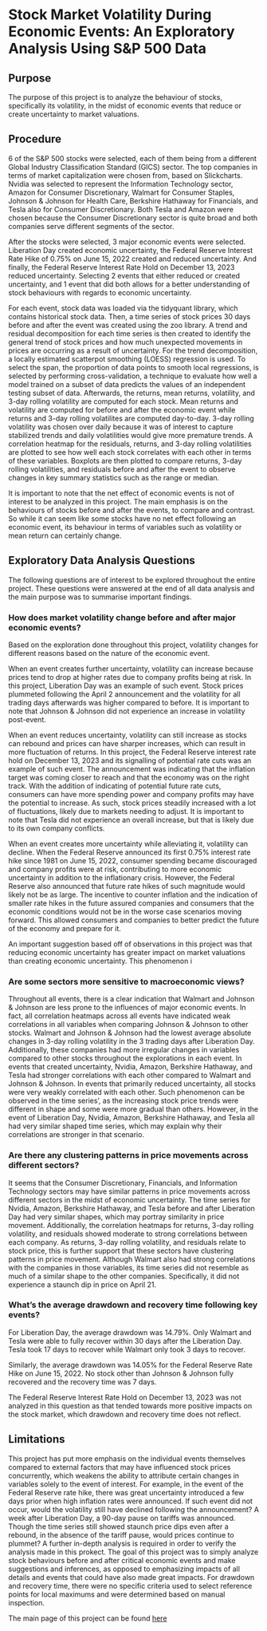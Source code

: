# Stock Market Volatility During Economic Events: An Exploratory Analysis Using S&P 500 Data

## Purpose

The purpose of this project is to analyze the behaviour of stocks, specifically its volatility, in the midst of economic events that reduce or create uncertainty to market valuations.

## Procedure

6 of the S&P 500 stocks were selected, each of them being from a different Global Industry Classification Standard (GICS) sector. The top companies in terms of market capitalization were chosen from, based on Slickcharts. Nvidia was selected to represent the Information Technology sector, Amazon for Consumer Discretionary, Walmart for Consumer Staples, Johnson & Johnson for Health Care, Berkshire Hathaway for Financials, and Tesla also for Consumer Discretionary. Both Tesla and Amazon were chosen because the Consumer Discretionary sector is quite broad and both companies serve different segments of the sector.

After the stocks were selected, 3 major economic events were selected. Liberation Day created economic uncertainty, the Federal Reserve Interest Rate Hike of 0.75% on June 15, 2022 created and reduced uncertainty. And finally, the Federal Reserve Interest Rate Hold on December 13, 2023 reduced uncertainty. Selecting 2 events that either reduced or created uncertainty, and 1 event that did both allows for a better understanding of stock behaviours with regards to economic uncertainty.

For each event, stock data was loaded via the tidyquant library, which contains historical stock data. Then, a time series of stock prices 30 days before and after the event was created using the zoo library. A trend and residual decomposition for each time series is then created to identify the general trend of stock prices and how much unexpected movements in prices are occurring as a result of uncertainty. For the trend decomposition, a locally estimated scatterpot smoothing (LOESS) regression is used. To select the span, the proportion of data points to smooth local regressions, is selected by performing cross-validation, a technique to evaluate how well a model trained on a subset of data predicts the values of an independent testing subset of data. Afterwards, the returns, mean returns, volatility, and 3-day rolling volatility are computed for each stock. Mean returns and volatility are computed for before and after the economic event while returns and 3-day rolling volatilites are computed day-to-day. 3-day rolling volatility was chosen over daily because it was of interest to capture stabilized trends and daily volatilities would give more premature trends. A correlation heatmap for the residuals, returns, and 3-day rolling volatilities are plotted to see how well each stock correlates with each other in terms of these variables. Boxplots are then plotted to compare returns, 3-day rolling volatilities, and residuals before and after the event to observe changes in key summary statistics such as the range or median.

It is important to note that the net effect of economic events is not of interest to be analyzed in this project. The main emphasis is on the behaviours of stocks before and after the events, to compare and contrast. So while it can seem like some stocks have no net effect following an economic event, its behaviour in terms of variables such as volatility or mean return can certainly change.

## Exploratory Data Analysis Questions

The following questions are of interest to be explored throughout the entire project. These questions were answered at the end of all data analysis and the main purpose was to summarise important findings.

### How does market volatility change before and after major economic events?

Based on the exploration done throughout this project, volatility changes for different reasons based on the nature of the economic event.

When an event creates further uncertainty, volatility can increase because prices tend to drop at higher rates due to company profits being at risk. In this project, Liberation Day was an example of such event. Stock prices plummeted following the April 2 announcement and the volatility for all trading days afterwards was higher compared to before. It is important to note that Johnson & Johnson did not experience an increase in volatility post-event.

When an event reduces uncertainty, volatility can still increase as stocks can rebound and prices can have sharper increases, which can result in more fluctuation of returns. In this project, the Federal Reserve interest rate hold on December 13, 2023 and its signalling of potential rate cuts was an example of such event. The announcement was indicating that the inflation target was coming closer to reach and that the economy was on the right track. With the addition of indicating of potential future rate cuts, consumers can have more spending power and company profits may have the potential to increase. As such, stock prices steadily increased with a lot of fluctuations, likely due to markets needing to adjust. It is important to note that Tesla did not experience an overall increase, but that is likely due to its own company conflicts.

When an event creates more uncertainty while alleviating it, volatility can decline. When the Federal Reserve announced its first 0.75% interest rate hike since 1981 on June 15, 2022, consumer spending became discouraged and company profits were at risk, contributing to more economic uncertainty in addition to the inflationary crisis. However, the Federal Reserve also announced that future rate hikes of such magnitude would likely not be as large. The incentive to counter inflation and the indication of smaller rate hikes in the future assured companies and consumers that the economic conditions would not be in the worse case scenarios moving forward. This allowed consumers and companies to better predict the future of the economy and prepare for it.

An important suggestion based off of observations in this project was that reducing economic uncertainty has greater impact on market valuations than creating economic uncertainty. This phenomenon i

### Are some sectors more sensitive to macroeconomic views?

Throughout all events, there is a clear indication that Walmart and Johnson & Johnson are less prone to the influences of major economic events. In fact, all correlation heatmaps across all events have indicated weak correlations in all variables when comparing Johnson & Johnson to other stocks. Walmart and Johnson & Johnson had the lowest average absolute changes in 3-day rolling volatility in the 3 trading days after Liberation Day. Additionally, these companies had more irregular changes in variables compared to other stocks throughout the explorations in each event. In events that created uncertainty, Nvidia, Amazon, Berkshire Hathaway, and Tesla had stronger correlations with each other compared to Walmart and Johnson & Johnson. In events that primarily reduced uncertainty, all stocks were very weakly correlated with each other. Such phenomenon can be observed in the time series’, as the increasing stock price trends were different in shape and some were more gradual than others. However, in the event of Liberation Day, Nvidia, Amazon, Berkshire Hathaway, and Tesla all had very similar shaped time series, which may explain why their correlations are stronger in that scenario.

### Are there any clustering patterns in price movements across different sectors?

It seems that the Consumer Discretionary, Financials, and Information Technology sectors may have similar patterns in price movements across different sectors in the midst of economic uncertainty. The time series for Nvidia, Amazon, Berkshire Hathaway, and Tesla before and after Liberation Day had very similar shapes, which may portray similarity in price movement. Additionally, the correlation heatmaps for returns, 3-day rolling volatility, and residuals showed moderate to strong correlations between each company. As returns, 3-day rolling volatility, and residuals relate to stock price, this is further support that these sectors have clustering patterns in price movement. Although Walmart also had strong correlations with the companies in those variables, its time series did not resemble as much of a similar shape to the other companies. Specifically, it did not experience a staunch dip in price on April 21.

### What’s the average drawdown and recovery time following key events?

For Liberation Day, the average drawdown was 14.79%. Only Walmart and Tesla were able to fully recover within 30 days after the Liberation Day. Tesla took 17 days to recover while Walmart only took 3 days to recover.

Similarly, the average drawdown was 14.05% for the Federal Reserve Rate Hike on June 15, 2022. No stock other than Johnson & Johnson fully recovered and the recovery time was 7 days.

The Federal Reserve Interest Rate Hold on December 13, 2023 was not analyzed in this question as that tended towards more positive impacts on the stock market, which drawdown and recovery time does not reflect.

## Limitations

This project has put more emphasis on the individual events themselves compared to external factors that may have influenced stock prices concurrently, which weakens the ability to attribute certain changes in variables solely to the event of interest. For example, in the event of the Federal Reserve rate hike, there was great uncertainty introduced a few days prior when high inflation rates were announced. If such event did not occur, would the volatility still have declined following the announcement? A week after Liberation Day, a 90-day pause on tariffs was announced. Though the time series still showed staunch price dips even after a rebound, in the absence of the tariff pause, would prices continue to plummet? A further in-depth analysis is required in order to verify the analysis made in this prokect. The goal of this project was to simply analyze stock behaviours before and after critical economic events and make suggestions and inferences, as opposed to emphasizing impacts of all details and events that could have also made great impacts. For drawdown and recovery time, there were no specific criteria used to select reference points for local maximums and were determined based on manual inspection.

The main page of this project can be found [here]([https://ktu03.github.io/Stock-Market-Volatility-During-Economic-Events-An-Exploratory-Data-Analysis-Using-S-P-500-Data/](https://ktu03.github.io/Stock-Market-Volatility-During-Economic-Events-An-Exploratory-Data-Analysis-Using-S-and-P-500-Data/))

